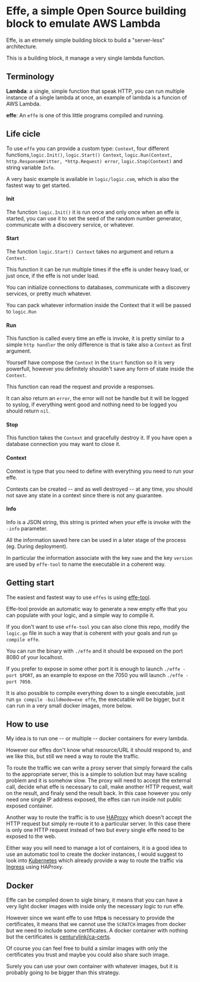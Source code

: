 # Effe, a simple Open Source building block to emulate AWS Lambda

Effe, is an etremely simple building block to build a "server-less" architecture.

This is a building block, it manage a very single lambda function.

## Terminology

**Lambda**: a single, simple function that speak HTTP, you can run multiple instance of a single lambda at once, an example of lambda is a funcion of AWS Lambda.

**effe**: An `effe` is one of this little programs compiled and running. 

## Life cicle

To use `effe` you can provide a custom type: `Context`, four different functions,`logic.Init()`, `logic.Start() Context`, `logic.Run(Context, http.ResponseWritter, *http.Request) error`, `logic.Stop(Context)` and string variable `Info`.

A very basic example is available in `logic/logic.com`, which is also the fastest way to get started. 

#### Init

The function `logic.Init()` it is run once and only once when an effe is started, you can use it to set the seed of the random number generator, communicate with a discovery service, or whatever.

#### Start

The function `logic.Start() Context` takes no argument and return a `Context`.

This function it can be run multiple times if the effe is under heavy load, or just once, if the effe is not under load.

You can initialize connections to databases, communicate with a discovery services, or pretty much whatever.

You can pack whatever information inside the Context that it will be passed to `logic.Run`

#### Run

This function is called every time an effe is invoke, it is pretty similar to a simple `http handler` the only difference is that is take also a `Context` as first argument.

Yourself have compose the `Context` in the `Start` function so it is very powerfull, however you definitely shouldn't save any form of state inside the `Context`.

This function can read the request and provide a responses.

It can also return an `error`, the error will not be handle but it will be logged to syslog, if everything went good and nothing need to be logged you should return `nil`.

#### Stop

This function takes the `Context` and gracefully destroy it. 
If you have open a database connection you may want to close it.

#### Context

Context is type that you need to define with everything you need to run your effe.

Contexts can be created -- and as well destroyed -- at any time, you should not save any state in a context since there is not any guarantee.

#### Info

Info is a JSON string, this string is printed when your effe is invoke with the `-info` parameter.

All the information saved here can be used in a later stage of the process (eg. During deployment).

In particular the information associate with the key `name` and the key `version` are used by `effe-tool` to name the executable in a coherent way.

## Getting start

The easiest and fastest way to use `effes` is using [effe-tool][effe-tool].

Effe-tool provide an automatic way to generate a new empty effe that you can populate with your logic, and a simple way to compile it.

If you don't want to use `effe-tool` you can also clone this repo, modify the `logic.go` file in such a way that is coherent with your goals and run `go compile effe`. 

You can run the binary with `./effe` and it should be exposed on the port 8080 of your localhost.

If you prefer to expose in some other port it is enough to launch `./effe -port $PORT`, as an example to expose on the 7050 you will launch `./effe -port 7050`.

It is also possible to compile everything down to a single executable, just run `go compile -buildmode=exe effe`, the executable will be bigger, but it can run in a very small docker images, more below.

## How to use

My idea is to run one -- or multiple -- docker containers for every lambda.

However our effes don't know what resource/URL it should respond to, and we like this, but still we need a way to route the traffic.

To route the traffic we can write a proxy server that simply forward the calls to the appropriate server, this is a simple to solution but may have scaling problem and it is somehow slow. 
The proxy will need to accept the external call, decide what effe is necessary to call, make another HTTP request, wait on the result, and finaly send the result back.
In this case however you only need one single IP address exposed, the effes can run inside not public exposed container.

Another way to route the traffic is to use [HAProxy][haproxy] which doesn't accept the HTTP request but simply re-route it to a particular server. In this case there is only one HTTP request instead of two but every single effe need to be exposed to the web.

Either way you will need to manage a lot of containers, it is a good idea to use an automatic tool to create the docker instances, I would suggest to look into [Kubernetes][kubernetes] which already provide a way to route the traffic via [Ingress][ingress] using HAProxy.

## Docker 

Effe can be compiled down to sigle binary, it means that you can have a very light docker images with inside only the necessary logic to run effe.

However since we want effe to use http**s** is necessary to provide the certificates, it means that we cannot use the `SCRATCH` images from docker but we need to include some certificates. A docker container with nothing but the certificates is [centurylink/ca-certs][ca-certs].

Of course you can feel free to build a similar images with only the certificates you trust and maybe you could also share such image.

Surely you can use your own container with whatever images, but it is probably going to be bigger than this strategy.


[effe-tool]: https://github.com/siscia/effe-tool
[kubernetes]: http://kubernetes.io/
[ingress]: http://kubernetes.io/v1.1/docs/user-guide/ingress.html
[ca-certs]: https://hub.docker.com/r/centurylink/ca-certs/
[haproxy]: http://www.haproxy.org/
